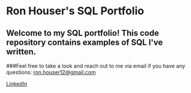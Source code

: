 # Ron Houser's SQL Portfolio

## Welcome to my SQL portfolio! This code repository contains examples of SQL I've written.

###Feel free to take a look and reach out to me via email if you have any questions: ron.houser12@gmail.com

[LinkedIn](https://www.linkedin.com/in/ron-houser-429052203/)
